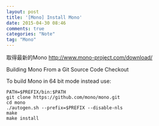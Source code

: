```yaml
---
layout: post
title: '[Mono] Install Mono'
date: 2015-04-30 08:46
comments: true
categories: "Note"
tag: "Mono"
---
```

取得最新的Mono
http://www.mono-project.com/download/

Building Mono From a Git Source Code Checkout

To build Mono in 64 bit mode instead use:
```
PATH=$PREFIX/bin:$PATH
git clone https://github.com/mono/mono.git
cd mono
./autogen.sh --prefix=$PREFIX --disable-nls
make
make install
```